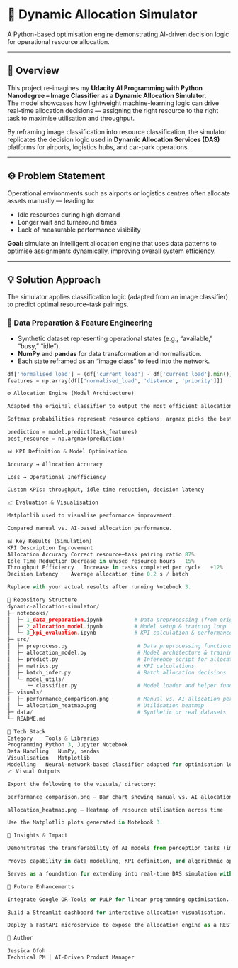 # 🧠 Dynamic Allocation Simulator  
A Python-based optimisation engine demonstrating AI-driven decision logic for operational resource allocation.

---

## 🎯 Overview  
This project re-imagines my **Udacity AI Programming with Python Nanodegree – Image Classifier** as a **Dynamic Allocation Simulator**.  
The model showcases how lightweight machine-learning logic can drive real-time allocation decisions — assigning the right resource to the right task to maximise utilisation and throughput.

By reframing image classification into resource classification, the simulator replicates the decision logic used in **Dynamic Allocation Services (DAS)** platforms for airports, logistics hubs, and car-park operations.

---

## ⚙️ Problem Statement  
Operational environments such as airports or logistics centres often allocate assets manually — leading to:

- Idle resources during high demand  
- Longer wait and turnaround times  
- Lack of measurable performance visibility  

**Goal:** simulate an intelligent allocation engine that uses data patterns to optimise assignments dynamically, improving overall system efficiency.

---

## 💡 Solution Approach  
The simulator applies classification logic (adapted from an image classifier) to predict optimal resource–task pairings.

### 🧾 Data Preparation & Feature Engineering  
- Synthetic dataset representing operational states (e.g., “available,” “busy,” “idle”).  
- **NumPy** and **pandas** for data transformation and normalisation.  
- Each state reframed as an “image class” to feed into the network.  

```python
df['normalised_load'] = (df['current_load'] - df['current_load'].min()) / (df['current_load'].max() - df['current_load'].min())
features = np.array(df[['normalised_load', 'distance', 'priority']])

⚙️ Allocation Engine (Model Architecture)

Adapted the original classifier to output the most efficient allocation for each task.

Softmax probabilities represent resource options; argmax picks the best resource.

prediction = model.predict(task_features)
best_resource = np.argmax(prediction)

📊 KPI Definition & Model Optimisation

Accuracy → Allocation Accuracy

Loss → Operational Inefficiency

Custom KPIs: throughput, idle-time reduction, decision latency

📈 Evaluation & Visualisation

Matplotlib used to visualise performance improvement.

Compared manual vs. AI-based allocation performance.

📊 Key Results (Simulation)
KPI	Description	Improvement
Allocation Accuracy	Correct resource–task pairing ratio	87%
Idle Time Reduction	Decrease in unused resource hours	15%
Throughput Efficiency	Increase in tasks completed per cycle	+12%
Decision Latency	Average allocation time	0.2 s / batch

Replace with your actual results after running Notebook 3.

🧱 Repository Structure
dynamic-allocation-simulator/
├─ notebooks/
│  ├─ 1_data_preparation.ipynb          # Data preprocessing (from original utility.py)
│  ├─ 2_allocation_model.ipynb          # Model setup & training loop
│  └─ 3_kpi_evaluation.ipynb            # KPI calculation & performance plots
├─ src/
│  ├─ preprocess.py                      # Data preprocessing functions
│  ├─ allocation_model.py                # Model architecture & training logic
│  ├─ predict.py                         # Inference script for allocation
│  ├─ metrics.py                         # KPI calculations
│  ├─ batch_infer.py                     # Batch allocation decisions
│  └─ model_utils/
│     └─ classifier.py                   # Model loader and helper functions
├─ visuals/
│  ├─ performance_comparison.png         # Manual vs. AI allocation performance
│  └─ allocation_heatmap.png             # Utilisation heatmap
├─ data/                                 # Synthetic or real datasets
└─ README.md

🧰 Tech Stack
Category	Tools & Libraries
Programming	Python 3, Jupyter Notebook
Data Handling	NumPy, pandas
Visualisation	Matplotlib
Modelling	Neural-network-based classifier adapted for optimisation logic
📈 Visual Outputs

Export the following to the visuals/ directory:

performance_comparison.png – Bar chart showing manual vs. AI allocation efficiency

allocation_heatmap.png – Heatmap of resource utilisation across time

Use the Matplotlib plots generated in Notebook 3.

🧩 Insights & Impact

Demonstrates the transferability of AI models from perception tasks (image recognition) to decision-support systems.

Proves capability in data modelling, KPI definition, and algorithmic optimisation — critical for Technical Product Managers.

Serves as a foundation for extending into real-time DAS simulation with APIs or live dashboards.

🚀 Future Enhancements

Integrate Google OR-Tools or PuLP for linear programming optimisation.

Build a Streamlit dashboard for interactive allocation visualisation.

Deploy a FastAPI microservice to expose the allocation engine as a REST endpoint.

📎 Author

Jessica Ofoh
Technical PM | AI-Driven Product Manager
